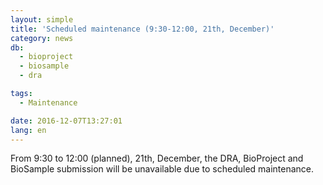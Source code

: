 ```yaml
---
layout: simple
title: 'Scheduled maintenance (9:30-12:00, 21th, December)'
category: news
db:
  - bioproject
  - biosample
  - dra

tags:
  - Maintenance

date: 2016-12-07T13:27:01
lang: en
---
```


From 9:30 to 12:00 (planned), 21th, December, the DRA, BioProject and BioSample submission will be unavailable due to scheduled maintenance.
